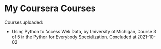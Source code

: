 # My Coursera Courses
Courses uploaded:
- Using Python to Access Web Data, by University of Michigan, Course 3 of 5 in the Python for Everybody Specialization. Concluded at 2021-10-02
